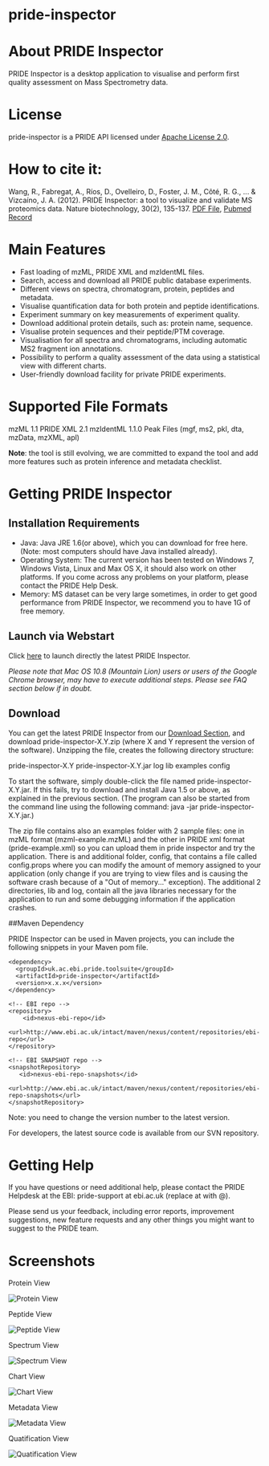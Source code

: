 pride-inspector
===============

# About PRIDE Inspector

PRIDE Inspector is a desktop application to visualise and perform first quality assessment on Mass Spectrometry data.

# License

pride-inspector is a PRIDE API licensed under [Apache License 2.0](http://www.apache.org/licenses/LICENSE-2.0.txt).

# How to cite it:

Wang, R., Fabregat, A., Ríos, D., Ovelleiro, D., Foster, J. M., Côté, R. G., ... & Vizcaíno, J. A. (2012). PRIDE Inspector: a tool to visualize and validate MS proteomics data. Nature biotechnology, 30(2), 135-137. [PDF File](http://www.nature.com/nbt/journal/v30/n2/pdf/nbt.2112.pdf), [Pubmed Record](http://www.ncbi.nlm.nih.gov/pubmed/22318026)

# Main Features

* Fast loading of mzML, PRIDE XML and mzIdentML files.
* Search, access and download all PRIDE public database experiments.
* Different views on spectra, chromatogram, protein, peptides and metadata.
* Visualise quantification data for both protein and peptide identifications.
* Experiment summary on key measurements of experiment quality.
* Download additional protein details, such as: protein name, sequence.
* Visualise protein sequences and their peptide/PTM coverage.
* Visualisation for all spectra and chromatograms, including automatic MS2 fragment ion annotations.
* Possibility to perform a quality assessment of the data using a statistical view with different charts.
* User-friendly download facility for private PRIDE experiments.


# Supported File Formats

mzML 1.1
PRIDE XML 2.1
mzIdentML 1.1.0
Peak Files (mgf, ms2, pkl, dta, mzData, mzXML, apl)

**Note**: the tool is still evolving, we are committed to expand the tool and add more features such as protein inference and metadata checklist.

# Getting PRIDE Inspector

## Installation Requirements

* Java: Java JRE 1.6(or above), which you can download for free here. (Note: most computers should have Java installed already).
* Operating System: The current version has been tested on Windows 7, Windows Vista, Linux and Max OS X, it should also work on other platforms. If you come across any problems on your platform, please contact the PRIDE Help Desk.
* Memory: MS dataset can be very large sometimes, in order to get good performance from PRIDE Inspector, we recommend you to have 1G of free memory.

## Launch via Webstart

Click [here](http://www.ebi.ac.uk/pride/resources/tools/inspector/latest/webstart/pride-inspector.jnlp) to launch directly the latest PRIDE Inspector.

*Please note that Mac OS 10.8 (Mountain Lion) users or users of the Google Chrome browser, may have to execute additional steps. Please see FAQ section below if in doubt.*

## Download

You can get the latest PRIDE Inspector from our [Download Section](http://www.ebi.ac.uk/pride/resources/tools/inspector/latest/desktop/pride-inspector.zip), and download pride-inspector-X.Y.zip (where X and Y represent the version of the software). Unzipping the file, creates the following directory structure:

  pride-inspector-X.Y
     pride-inspector-X.Y.jar
     log
     lib
     examples
     config

To start the software, simply double-click the file named pride-inspector-X.Y.jar. If this fails, try to download and install Java 1.5 or above, as explained in the previous section. (The program can also be started from the command line using the following command: java -jar pride-inspector-X.Y.jar.)

The zip file contains also an examples folder with 2 sample files: one in mzML format (mzml-example.mzML) and the other in PRIDE xml format (pride-example.xml) so you can upload them in pride inspector and try the application. There is and additional folder, config, that contains a file called config.props where you can modify the amount of memory assigned to your application (only change if you are trying to view files and is causing the software crash because of a "Out of memory..." exception). The additional 2 directories, lib and log, contain all the java libraries necessary for the application to run and some debugging information if the application crashes.

##Maven Dependency

PRIDE Inspector can be used in Maven projects, you can include the following snippets in your Maven pom file.
 
 ```maven
 <dependency>
   <groupId>uk.ac.ebi.pride.toolsuite</groupId>
   <artifactId>pride-inspector</artifactId>
   <version>x.x.x</version>
 </dependency> 
 ```
 ```maven
 <!-- EBI repo -->
 <repository>
     <id>nexus-ebi-repo</id>
     <url>http://www.ebi.ac.uk/intact/maven/nexus/content/repositories/ebi-repo</url>
 </repository>
 
 <!-- EBI SNAPSHOT repo -->
 <snapshotRepository>
    <id>nexus-ebi-repo-snapshots</id>
    <url>http://www.ebi.ac.uk/intact/maven/nexus/content/repositories/ebi-repo-snapshots</url>
 </snapshotRepository>
```
Note: you need to change the version number to the latest version.

For developers, the latest source code is available from our SVN repository.

# Getting Help

If you have questions or need additional help, please contact the PRIDE Helpdesk at the EBI: pride-support at ebi.ac.uk (replace at with @).

Please send us your feedback, including error reports, improvement suggestions, new feature requests and any other things you might want to suggest to the PRIDE team.

# Screenshots

Protein View

![Protein View](https://raw.githubusercontent.com/PRIDE-Toolsuite/pride-inspector/master/wiki/protein_tab.png)

Peptide View

![Peptide View](https://raw.githubusercontent.com/PRIDE-Toolsuite/pride-inspector/master/wiki/peptide_tab.png)

Spectrum View

![Spectrum View](https://raw.githubusercontent.com/PRIDE-Toolsuite/pride-inspector/master/wiki/spectrum_tab.png)

Chart View

![Chart View](https://raw.githubusercontent.com/PRIDE-Toolsuite/pride-inspector/master/wiki/chart_tab.png)

Metadata View

![Metadata View](https://raw.githubusercontent.com/PRIDE-Toolsuite/pride-inspector/master/wiki/general_tab.png)

Quatification View

![Quatification View](https://raw.githubusercontent.com/PRIDE-Toolsuite/pride-inspector/master/wiki/quatification_tab.png)




